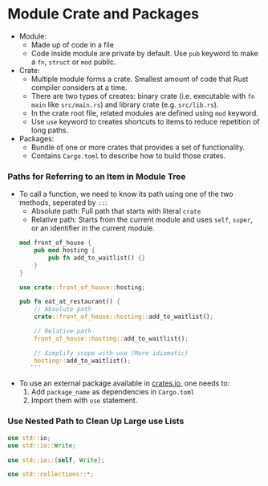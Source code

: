 # Module Crate and Packages

- Module:
    - Made up of code in a file
    - Code inside module are private by default. Use `pub` keyword to make a `fn`, `struct` or `mod` public.
- Crate:
    - Multiple module forms a crate. Smallest amount of code that Rust compiler considers at a time.
    - There are two types of creates: binary crate (i.e. executable with `fn main` like `src/main.rs`) and library crate (e.g. `src/lib.rs`).
    - In the crate root file, related modules are defined using `mod` keyword.
    - Use `use` keyword to creates shortcuts to items to reduce repetition of long paths.
- Packages:
    - Bundle of one or more crates that provides a set of functionality.
    - Contains `Cargo.toml` to describe how to build those crates.

### Paths for Referring to an Item in Module Tree

- To call a function, we need to know its path using one of the two methods, seperated by `::`:
    - Absolute path: Full path that starts with literal `crate`
    - Relative path: Starts from the current module and uses `self`, `super`, or an identifier in the current module.
    ```rust
    mod front_of_house {
        pub mod hosting {
            pub fn add_to_waitlist() {}
        }
    }
    
    use crate::front_of_house::hosting;

    pub fn eat_at_restaurant() {
        // Absolute path
        crate::front_of_house::hosting::add_to_waitlist();
    
        // Relative path
        front_of_house::hosting::add_to_waitlist();
    
        // Simplify scope with use (More idiomatic)
        hosting::add_to_waitlist();
       ```

- To use an external package available in [crates.io](creates.io), one needs to:
    1. Add `package_name` as dependencies in `Cargo.toml`
    2. Import them with `use` statement.

### Use Nested Path to Clean Up Large use Lists

```rust
use std::io;
use std::io::Write;

use std::io::{self, Write};

use std::collections::*;
```

